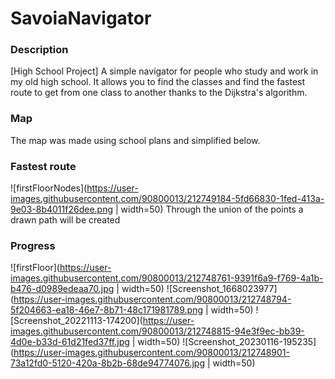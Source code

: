 # SavoiaNavigator

### Description
[High School Project]
A simple navigator for people who study and work in my old high school. It allows you to find the classes and find the fastest route to get from one class to another thanks to the Dijkstra's algorithm.

### Map
The map was made using school plans and simplified below.

### Fastest route
![firstFloorNodes](https://user-images.githubusercontent.com/90800013/212749184-5fd66830-1fed-413a-9e03-8b4011f26dee.png | width=50)
Through the union of the points a drawn path will be created

### Progress
![firstFloor](https://user-images.githubusercontent.com/90800013/212748761-9391f6a9-f769-4a1b-b476-d0989edeaa70.jpg | width=50)
![Screenshot_1668023977](https://user-images.githubusercontent.com/90800013/212748794-5f204663-ea18-46e7-8b71-48c171981789.png | width=50)
![Screenshot_20221113-174200](https://user-images.githubusercontent.com/90800013/212748815-94e3f9ec-bb39-4d0e-b33d-61d21fed37ff.jpg | width=50)
![Screenshot_20230116-195235](https://user-images.githubusercontent.com/90800013/212748901-73a12fd0-5120-420a-8b2b-68de94774076.jpg | width=50)
